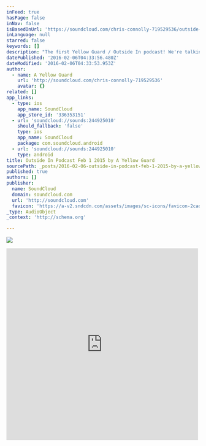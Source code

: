 ```yaml
---
inFeed: true
hasPage: false
inNav: false
isBasedOnUrl: 'https://soundcloud.com/chris-connolly-719529536/outside-in-podcast-feb-1-2015'
inLanguage: null
starred: false
keywords: []
description: "The first Yellow Guard / Outside In podcast! We're talking the Iowa caucuses, Donald Trump and Ted Cruz."
datePublished: '2016-02-06T04:33:56.480Z'
dateModified: '2016-02-06T04:33:53.953Z'
author:
  - name: A Yellow Guard
    url: 'http://soundcloud.com/chris-connolly-719529536'
    avatar: {}
related: []
app_links:
  - type: ios
    app_name: SoundCloud
    app_store_id: '336353151'
  - url: 'soundcloud://sounds:244925010'
    should_fallback: 'false'
    type: ios
    app_name: SoundCloud
    package: com.soundcloud.android
  - url: 'soundcloud://sounds:244925010'
    type: android
title: Outside In Podcast Feb 1 2015 by A Yellow Guard
sourcePath: _posts/2016-02-06-outside-in-podcast-feb-1-2015-by-a-yellow-guard.md
published: true
authors: []
publisher:
  name: SoundCloud
  domain: soundcloud.com
  url: 'http://soundcloud.com'
  favicon: 'https://a-v2.sndcdn.com/assets/images/sc-icons/favicon-2cadd14b.ico'
_type: AudioObject
_context: 'http://schema.org'

---
```

![](https://the-grid-user-content.s3-us-west-2.amazonaws.com/6110f4dc-5a1b-4e80-a4fd-3947c8a65a08.png)

<iframe src="https://cdn.embedly.com/widgets/media.html?src=https%3A%2F%2Fw.soundcloud.com%2Fplayer%2F%3Fvisual%3Dtrue%26url%3Dhttp%253A%252F%252Fapi.soundcloud.com%252Ftracks%252F244925010%26show_artwork%3Dtrue&amp;url=https%3A%2F%2Fsoundcloud.com%2Fchris-connolly-719529536%2Foutside-in-podcast-feb-1-2015&amp;image=http%3A%2F%2Fi1.sndcdn.com%2Fartworks-000145473538-nwmokm-t500x500.jpg&amp;key=b7d04c9b404c499eba89ee7072e1c4f7&amp;type=text%2Fhtml&amp;schema=soundcloud" width="500" height="500" scrolling="no" frameborder="0" allowfullscreen="allowfullscreen" style=""></iframe>
